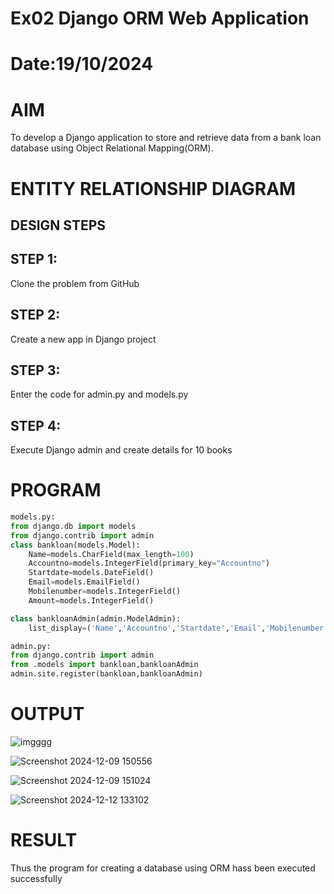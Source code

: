 # Ex02 Django ORM Web Application
# Date:19/10/2024
# AIM
To develop a Django application to store and retrieve data from a bank loan database using Object Relational Mapping(ORM).

# ENTITY RELATIONSHIP DIAGRAM
## DESIGN STEPS
## STEP 1:
Clone the problem from GitHub

## STEP 2:
Create a new app in Django project

## STEP 3:
Enter the code for admin.py and models.py

## STEP 4:
Execute Django admin and create details for 10 books

# PROGRAM
```python
models.py:
from django.db import models
from django.contrib import admin
class bankloan(models.Model):
    Name=models.CharField(max_length=100)
    Accountno=models.IntegerField(primary_key="Accountno")
    Startdate=models.DateField()
    Email=models.EmailField()
    Mobilenumber=models.IntegerField()
    Amount=models.IntegerField()

class bankloanAdmin(admin.ModelAdmin):
    list_display=('Name','Accountno','Startdate','Email','Mobilenumber','Amount')

admin.py:
from django.contrib import admin
from .models import bankloan,bankloanAdmin
admin.site.register(bankloan,bankloanAdmin)
```
# OUTPUT
![imgggg](https://github.com/user-attachments/assets/8340a9fd-c90c-45cd-9411-88dc9a718971)

![Screenshot 2024-12-09 150556](https://github.com/user-attachments/assets/f6081686-a3d9-4364-9002-4d8ee69dbb89)

![Screenshot 2024-12-09 151024](https://github.com/user-attachments/assets/153fad17-fa52-401f-bf44-9c8690fea747)

![Screenshot 2024-12-12 133102](https://github.com/user-attachments/assets/ce700f1e-20b3-433f-bf8f-85181aeadb8a)


# RESULT
Thus the program for creating a database using ORM hass been executed successfully
